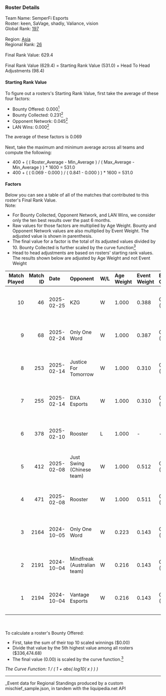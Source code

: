 ### Roster Details<br />
Team Name: SemperFi Esports<br />
Roster: keen, SaVage, shadiy, Valiance, vision<br />
Global Rank: [197](../../standings_global_2025_03_01.md)<br />
<br />
Region: [Asia]( ../../standings_asia_2025_03_01.md)<br />
Regional Rank: [26]( ../../standings_asia_2025_03_01.md)<br />
<br />
Final Rank Value:  629.4<br />
<br />
Final Rank Value (629.4) = Starting Rank Value (531.0) + Head To Head Adjustments (98.4)<br />

#### Starting Rank Value<br />
To figure out a rosters's Starting Rank Value, first take the average of these four factors:<br />
- Bounty Offered: 0.000[<sup>1</sup>](#table2)
- Bounty Collected: 0.231[<sup>2</sup>](#table1)
- Opponent Network: 0.045[<sup>2</sup>](#table1)
- LAN Wins: 0.000[<sup>2</sup>](#table1)

The average of these factors is 0.069<br />
<br />
Next, take the maximum and minimum average across all teams and compute the following:<br />
- 400 + ( ( Roster_Average - Min_Average ) / ( Max_Average - Min_Average ) ) * 1600 = 531.0
- 400 + ( ( 0.069 - 0.000 ) / ( 0.841 - 0.000 ) ) * 1600 = 531.0


#### Factors<br />
Below you can see a table of all of the matches that contributed to this roster's Final Rank Value.<br />
Note:<br />

- For Bounty Collected, Opponent Network, and LAN Wins, we consider only the ten best results over the past 6 months.
- Raw values for those factors are multiplied by Age Weight. Bounty and Opponent Network values are also multiplied by Event Weight. The adjusted value is shown in parenthesis.
- The final value for a factor is the total of its adjusted values divided by 10. Bounty Collected is further scaled by the curve function[<sup>3</sup>](#curveFunction)
- Head to head adjustments are based on rosters' starting rank values. The results shown below are adjusted by Age Weight and not Event Weight
<span id="table1"></span><br />


| Match Played | Match ID | Date       | Opponent                    | W/L | Age Weight | Event Weight | Bounty Collected | Opponent Network | LAN Wins  | H2H Adj. | Roster                                 |
| -: | -: | :- | :- | :- | :- | :- | :- | :- | :- | -: | :- |
|           10 |       46 | 2025-02-25 | KZG                         | W   | 1.000      | 0.388        | 0.001 (0.000)    | 0.211 (0.082)    | 0 (0.000) |    14.45 | keen, SaVage, shadiy, Valiance, vision |
|            9 |       68 | 2025-02-24 | Only One Word               | W   | 1.000      | 0.387        | 0.001 (0.000)    | 0.233 (0.090)    | 0 (0.000) |    15.13 | keen, SaVage, shadiy, Valiance, vision |
|            8 |      253 | 2025-02-14 | Justice For Tomorrow        | W   | 1.000      | 0.310        | 0.000 (0.000)    | 0.120 (0.037)    | 0 (0.000) |    11.96 | keen, SaVage, shadiy, Valiance, vision |
|            7 |      255 | 2025-02-14 | DXA Esports                 | W   | 1.000      | 0.310        | 0.000 (0.000)    | 0.035 (0.011)    | 0 (0.000) |    15.82 | keen, SaVage, shadiy, Valiance, vision |
|            6 |      378 | 2025-02-10 | Rooster                     | L   | 1.000      | -            | -                | -                | -         |   -12.09 | keen, SaVage, shadiy, Valiance, vision |
|            5 |      412 | 2025-02-08 | Just Swing (Chinese team)   | W   | 1.000      | 0.512        | 0.004 (0.002)    | 0.193 (0.099)    | 0 (0.000) |    20.84 | keen, SaVage, shadiy, Valiance, vision |
|            4 |      471 | 2025-02-08 | Rooster                     | W   | 1.000      | 0.511        | 0.003 (0.002)    | 0.219 (0.112)    | 0 (0.000) |    19.63 | keen, SaVage, shadiy, Valiance, vision |
|            3 |     2164 | 2024-10-05 | Only One Word               | W   | 0.223      | 0.143        | 0.001 (0.000)    | 0.233 (0.007)    | 0 (0.000) |     4.39 | keen, SaVage, shadiy, Valiance, vision |
|            2 |     2191 | 2024-10-04 | Mindfreak (Australian team) | W   | 0.216      | 0.143        | 0.002 (0.000)    | 0.092 (0.003)    | 0 (0.000) |     5.03 | keen, SaVage, shadiy, Valiance, vision |
|            1 |     2194 | 2024-10-04 | Vantage Esports             | W   | 0.216      | 0.143        | 0.000 (0.000)    | 0.180 (0.006)    | 0 (0.000) |     3.21 | keen, SaVage, shadiy, Valiance, vision |

<br />
<span id="table2"></span><br />
To calculate a roster's Bounty Offered:<br />

- First, take the sum of their top 10 scaled winnings ($0.00)
- Divide that value by the 5th highest value among all rosters ($336,474.68)
- The final value (0.00) is scaled by the curve function.[<sup>3</sup>](#curveFunction)

<span id="curveFunction"></span>_The Curve Function: 1 / ( 1 + abs( log10( x ) ) )_<br />

---
_Event data for Regional Standings produced by a custom mischief_sample.json, in tandem with the liquipedia.net API<br />
